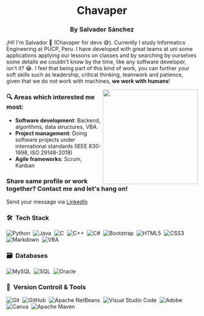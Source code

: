 <h1 align="center">Chavaper</h1>
<h3 align="center">By Salvador Sánchez</h3>

¡Hi! I'm Salvador 👋 (Chavaper for devs 😅). Currently I study Informatics Engineering at PUCP, Peru. I have developed with great teams at uni some applications applying our lessons on classes and by searching by ourselves some details we couldn't know by the time, like any software developer, isn't it? 😂. I feel that being part of this kind of work, you can further your soft skills such as leadership, critical thinking, teamwork and patience, given that we do not work with machines, **we work with humans**!

<picture> <img align="right" src="https://github.com/7oSkaaa/7oSkaaa/blob/main/Images/Right_Side.gif?raw=true" width = 250px></picture>

### 🔍 Areas which interested me most:
- **Software development**: Backend, algorithms, data structures, VBA. <br>
- **Project management**: Doing software projects under international standards (IEEE 830-1998, ISO 29148-2018)
- **Agile frameworks**: Scrum, Kanban

### Share same profile or work together? Contact me and let's hang on!
Send your message via [LinkedIn](https://www.linkedin.com/in/tu-usuario)

### 🛠 &nbsp;Tech Stack

![Python](https://img.shields.io/badge/python-3670A0?style=for-the-badge&logo=python&logoColor=ffdd54)&nbsp;
![Java](https://img.shields.io/badge/java-%23ED8B00.svg?style=for-the-badge&logo=java&logoColor=white)&nbsp;
![C](https://img.shields.io/badge/c-%2300599C.svg?style=for-the-badge&logo=c&logoColor=white)&nbsp;
![C++](https://img.shields.io/badge/c++-%2300599C.svg?style=for-the-badge&logo=c%2B%2B&logoColor=white)&nbsp;
![C#](https://img.shields.io/badge/C%23-%23239120.svg?style=for-the-badge&logo=csharp&logoColor=white)&nbsp;
![Bootstrap](https://img.shields.io/badge/bootstrap-%23563D7C.svg?style=for-the-badge&logo=bootstrap&logoColor=white)&nbsp;
![HTML5](https://img.shields.io/badge/html5-%23E34F26.svg?style=for-the-badge&logo=html5&logoColor=white)&nbsp;
![CSS3](https://img.shields.io/badge/css3-%231572B6.svg?style=for-the-badge&logo=css3&logoColor=white)&nbsp;
![Markdown](https://img.shields.io/badge/markdown-%23000000.svg?style=for-the-badge&logo=markdown&logoColor=white)&nbsp;
![VBA](https://img.shields.io/badge/VBA-%236B9ACD.svg?style=for-the-badge&logo=microsoft&logoColor=blue)&nbsp;

### 🗃 &nbsp;Databases

![MySQL](https://img.shields.io/badge/MySQL-%2300f.svg?style=for-the-badge&logo=mysql&logoColor=white)&nbsp;
![SQL](https://img.shields.io/badge/SQL-%23F80000.svg?style=for-the-badge&logo=oracle&logoColor=white)&nbsp;
![Oracle](https://img.shields.io/badge/Oracle-%23F80000.svg?style=for-the-badge&logo=oracle&logoColor=white)&nbsp;


### 🧰 &nbsp;Version Controll & Tools 

![Git](https://img.shields.io/badge/git-%23F05033.svg?style=for-the-badge&logo=git&logoColor=white)&nbsp;
![GitHub](https://img.shields.io/badge/github-%23121011.svg?style=for-the-badge&logo=github&logoColor=white)&nbsp;
![Apache NetBeans](https://img.shields.io/badge/Apache%20NetBeans-1B6AC6?style=for-the-badge&logo=Apache%20NetBeans%20IDE&logoColor=pink)&nbsp;
![Visual Studio Code](https://img.shields.io/badge/Visual%20Studio%20Code-0078d7.svg?style=for-the-badge&logo=visual-studio-code&logoColor=white)&nbsp;
![Adobe](https://img.shields.io/badge/adobe-%23FF0000.svg?style=for-the-badge&logo=adobe&logoColor=white)&nbsp;
![Canva](https://img.shields.io/badge/Canva-%2300C4CC.svg?style=for-the-badge&logo=Canva&logoColor=white)&nbsp;
![Apache Maven](https://img.shields.io/badge/Apache%20Maven-C71A36?style=for-the-badge&logo=Apache%20Maven&logoColor=white)&nbsp;
